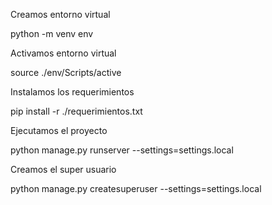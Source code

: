 Creamos entorno virtual

python -m venv env

Activamos entorno virtual

source ./env/Scripts/active

Instalamos los requerimientos

pip install -r ./requerimientos.txt

Ejecutamos el proyecto

python manage.py runserver --settings=settings.local

Creamos el super usuario

python manage.py createsuperuser --settings=settings.local
